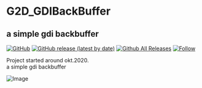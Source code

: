# G2D_GDIBackBuffer
## a simple gdi backbuffer  

[![GitHub](https://img.shields.io/github/license/OlimilO1402/G2D_GDIBackBuffer?style=plastic)](https://github.com/OlimilO1402/G2D_GDIBackBuffer/blob/master/LICENSE) 
[![GitHub release (latest by date)](https://img.shields.io/github/v/release/OlimilO1402/G2D_GDIBackBuffer?style=plastic)](https://github.com/OlimilO1402/G2D_GDIBackBuffer/releases/latest)
[![Github All Releases](https://img.shields.io/github/downloads/OlimilO1402/G2D_GDIBackBuffer/total.svg)](https://github.com/OlimilO1402/G2D_GDIBackBuffer/releases/download/v1.0.1/GDIBackBuffer_v1.0.1.zip)
[![Follow](https://img.shields.io/github/followers/OlimilO1402.svg?style=social&label=Follow&maxAge=2592000)](https://github.com/OlimilO1402/G2D_GDIBackBuffer/watchers)

Project started around okt.2020.  
a simple gdi backbuffer  

![<AppName> Image](Resources/<AppName>.png "<AppName> Image")
